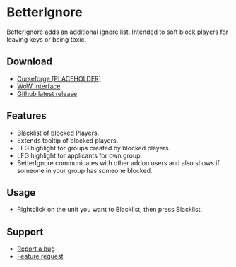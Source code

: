 # BetterIgnore
BetterIgnore adds an additional ignore list. Intended to soft block players for leaving keys or being toxic.

## Download
- [Curseforge [PLACEHOLDER]](https://www.curseforge.com/wow/addons/betterignore/files)
- [WoW Interface](https://www.wowinterface.com/downloads/info26670-BetterIgnore.html)
- [Github latest release](https://github.com/123456687548/BetterIgnore/releases/latest)

## Features
- Blacklist of blocked Players.
- Extends tooltip of blocked players.
- LFG highlight for groups created by blocked players.
- LFG highlight for applicants for own group.
- BetterIgnore communicates with other addon users and also shows if someone in your group has someone blocked.

## Usage
- Rightclick on the unit you want to Blacklist, then press Blacklist.

## Support
- [Report a bug](https://github.com/123456687548/BetterIgnore/issues/new?assignees=&labels=bug&projects=&template=bug_report.yaml&title=%5BBug%5D%3A+%3Ctitle%3E)
- [Feature request](https://github.com/123456687548/BetterIgnore/issues/new?assignees=&labels=enhancement&projects=&template=feature_request.yaml&title=%5BFeature+request%5D%3A+%3Ctitle%3E)